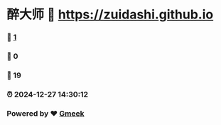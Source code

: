 # 醉大师 :link: https://zuidashi.github.io 
### :page_facing_up: [1](https://zuidashi.github.io/tag.html) 
### :speech_balloon: 0 
### :hibiscus: 19 
### :alarm_clock: 2024-12-27 14:30:12 
### Powered by :heart: [Gmeek](https://github.com/Meekdai/Gmeek)
